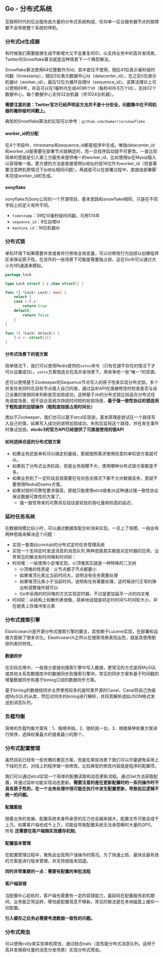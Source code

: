Go - 分布式系统
-------------

互联网时代的后台服务由大量的分布式系统构成，任何单一后台服务器节点的故障都不会导致整个系统的停机。


### 分布式Id生成器

有时候我们需要能够生成不断增大又不会重复的ID，以支持业务中的高并发场景。Twitter的Snowflake算法就是这种情景下一个典型解法。

Snowflake算法使用64位整数作为Id，其中首位不使用，随后41位表示毫秒级时间戳（timestamp），随后5位表示数据中心Id（datacenter_id），在之后5位表示机器Id（worker_id），最后12位为循环自增Id（sequence_id）。该算法理论上可以使用69年，并且可以在1毫秒内生成4096个Id（每秒409.6万个Id），支持32个数据中心，每个数据中心支持32台机器（共1024台机器）。

__需要注意的是：Twitter官方已经声明该方法并不是十分安全，问题集中在不同机器的毫秒级时间戳上。__

典型的Snowflake算法的实现可以参考：`github.com/bwmarrin/snowflake`

#### worker_id的分配

在4个字段中，timestamp和sequence_id都是程序中生成。唯独datacenter_id和worker_id是需要在部署节点就确定的，而一旦程序启动就不可更改。一直比较简单的思路是引入第三方服务来提供唯一的worker_id，比如使用Ip在Mysql插入以获得唯一值。更方便的方法是直接使用Ip地址的低16位作为worker_id（但是需要注意跨机房情况下Ip地址相同问题）。再就是可以在部署过程中，直接由部署脚本完成worker_id的生成。

#### sonyflake

sonyflake为Sony公司的一个开源项目，基本思路和snowflake相同，只是在不同字段上的定义有所不同。
 * `timestamp`：39位10毫秒级时间戳，可用174年
 * `sequence_id`：8位自增Id
 * `machine_id`：16位机器Id


### 分布式锁

单机环境下如果需要并发或者并行修改全局变量，可以对修改行为加锁以创建临界区来保证原子性。在另外的一些场景下可能是需要独占锁，这在Go中可以通过大小为1的通道来模拟。
```go
package lock

type Lock struct { c chan struct{} }

func (l *Lock) Lock() bool {
	select {
	case <-l.c:
		return true
	default:
        return false
    }
}

func (l *Lock) Unlock() {
    l.c <- struct{}{}
}
```

#### 分布式场景下的锁方案

简单情况下，我们可以使用Redis提供的`setnx`命令（只有在键不存在的情况下才可以设置成功）。`setnx`方案很适合在高并发场景下，用来争抢一些“唯一”的资源。

还可以使用基于Zookeeper的Sequence节点写入的原子性来实现分布式锁。多个并发任务同时在目标节点插入自己的值，通过监听API在值被修改时检查是否与自己设置的值相同来判断是否加锁成功。这种基于zk的分布式锁比较适合分布式任务调度场景，但不适合高频次持锁时间短的抢锁场景。__基于强一致性协议的锁适用于粗粒度的加锁操作（粗粒度指锁占用时间长）__

类似于Zookeeper，我们也可以基于etcd实现锁，基本原理是尝试在一个路径写入自己的值，如果写入成功则说明加锁成功。失败后监视这个路径，并在发生事件时重试加锁。__etcdv3的官方API已经提供了可直接使用的锁API__

#### 如何选择合适的分布式锁方案

 * 如果业务还是单机可以搞定的量级，那就按照需求使用任意的单机锁方案就可以。
 * 如果到了分布式业务阶段，但是业务规模不大，使用哪种分布式锁方案都差不多。
 * 如果业务到了一定阶段且锁需要在任何恶劣情况下都不允许数据丢失，那就不要使用Redis的setnx方案。
 * 如果对锁的可靠性要求极高，那就只能使用etcd或者zk这种通过强一致性协议保证数据可靠性的方案了。
    * 强一致性带来的可靠背后往往是较低的吞吐量和较高的延迟。


### 延时任务系统

在数据规模比较小时，可以通过数据库配合轮询来实现。一旦上了规模，一般会有两种思路来解决这个问题：
 * 实现一套类似crontab的分布式定时任务管理系统
 * 实现一个支持定时发送消息的消息队列
两种思路其实都是对定时器的应用，业界常见的解法有时间堆和时间轮：
 * 时间堆：一般使用小定堆实现，小顶堆其实就是一种特殊的二叉树
    * 小顶堆的性质是：父节点都子节点都要小
    * 如果堆顶元素比当前时间大，说明没有任务需要处理
    * 如果堆顶元素小于当前时间，说明有任务需要处理，这时候进行正常的弹出和调整操作就可以
    * Go中采用的时间堆的方式实现定时器，不过是更加扁平一点的四叉堆
 * 时间轮：从结构上和散列表很像，简单地说就是将定时时间%时间轮大小，并在链表上存储冲突元素


### 分布式搜索引擎

Elasticsearch是开源分布式搜索引擎的霸主，其依赖于Lucene实现，在部署和运维方面做了很多优化。Elasticsearch之所以在搜索场景表现出色，就是其使用倒排列表的特性。

#### 数据同步

在实际应用中，一般很少直接向搜索引擎中写入数据，更常见的方式是将MySQL或其他关系型数据库中的数据同步到搜索引擎中。常见的同步方案有基于时间戳的增量数据同步和基于binlog订阅的数据同步方案。

基于binlog的数据统同步业界使用较多的是阿里开源的Canal，Canal将自己伪装成MySQL的从库，然后对同步的binlog进行解析，并将其解析成如JSON格式发送到消息队列。


### 负载均衡

简单的负载均衡方案有：1、按顺序挑。2、随机挑一台。3、根据某种权重方案进行排序，选择权重最大的或者最小的那个。


### 分布式配置管理

虽然目前已经有一些优雅的重启方案，但是在某些场景下我们可以尽量避免采用上下线的方式，对线上的程序做一些修改。比较典型的修改内容就是程序的配置项。

我们可以通过etcd实现一个简单的配置读取和动态更新流程。通过Get方法获取配置，并通过监听功能实现动态更新。__需要注意的是在更新配置时的一系列操作时不具有原子性的，在一个业务处理中很可能在执行中发生配置更新，导致前后逻辑不统一的问题。__

#### 配置膨胀

随着业务的发展，配置系统本身所承受的压力也会越来越大，配置文件可能会成千上万。如果客户端也成千上万，可能会导致配置系统无法承受瞬时大量的QPS，所有 __还需要在客户端侧实现缓存机制__。

#### 配置版本管理

在配置管理过程中，难免会出现用户误操作的情况。为了快速止损，最快且最有效的方案是进行版本管理，并支持按版本回退。

__同时非常重要的一点：需要有配置的审批流程__

#### 客户端容错

当配置中心宕机时，客户端也需要有一定的容错能力，最起码在配置服务宕机期间，业务能正常运转，哪怕是配置信息不够新。常见的做法是在本地磁盘上缓存一份配置。

__引入缓存之后务必需要考虑数据一致性的问题。__


### 分布式爬虫

可以使用colly来实现单机爬虫，通过结合nats（高性能分布式消息队列，适用于高并发搞吞吐量的消息分发场景）实现分布式爬虫。

